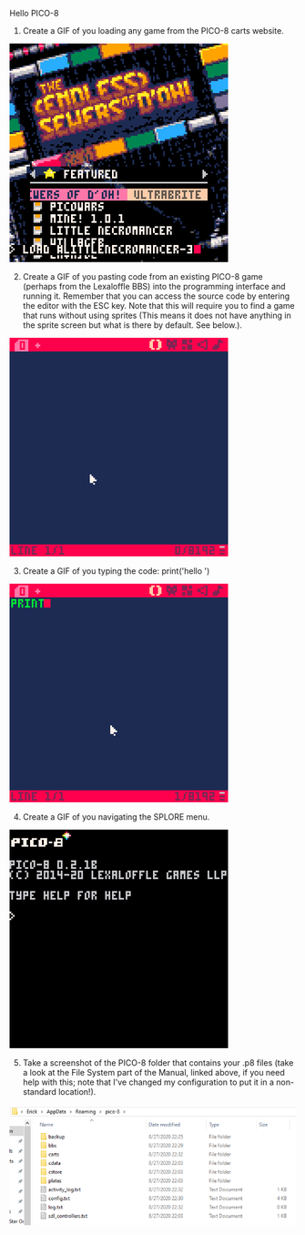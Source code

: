 Hello PICO-8

1. Create a GIF of you loading any game from the PICO-8 carts website.

![Booting up the game little necromancer](https://raw.githubusercontent.com/ErickSpaceOrtiz/Hello-PICO-8/master/Images/little%20necromancer_1.gif "Booting up the game little necromancer")

2. Create a GIF of you pasting code from an existing PICO-8 game (perhaps from the Lexaloffle BBS) into the programming interface and running it. Remember that you can access the source code by entering the editor with the ESC key. Note that this will require you to find a game that runs without using sprites (This means it does not have anything in the sprite screen but what is there by default. See below.).

![Copying and pasting in the code for draw demo, then running it.](https://raw.githubusercontent.com/ErickSpaceOrtiz/Hello-PICO-8/master/Images/PICO-8_0.gif "Copying and pasting in the code for draw demo, then running it.")

3. Create a GIF of you typing the code:
print('hello <your name>')
  
![Typing in and printing code](https://raw.githubusercontent.com/ErickSpaceOrtiz/Hello-PICO-8/master/Images/PICO-8_1.gif "Typing in and printing code")

4. Create a GIF of you navigating the SPLORE menu.

![Navigating the splore menu](https://raw.githubusercontent.com/ErickSpaceOrtiz/Hello-PICO-8/master/Images/PICO-8_2.gif "Navigating the splore menu")

5. Take a screenshot of the PICO-8 folder that contains your .p8 files (take a look at the File System part of the Manual, linked above, if you need help with this; note that I've changed my configuration to put it in a non-standard location!).

![Local file directory for PICO-8](https://raw.githubusercontent.com/ErickSpaceOrtiz/Hello-PICO-8/master/Images/F.png "Local file directory for PICO-8")
